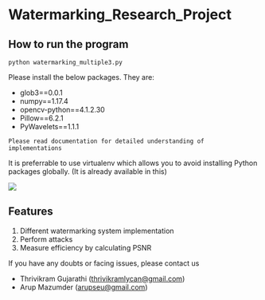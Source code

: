 # Watermarking_Research_Project

## How to run the program 

 ```
python watermarking_multiple3.py
```
Please install the below packages. They are:
  * glob3==0.0.1
  * numpy==1.17.4
  * opencv-python==4.1.2.30
  * Pillow==6.2.1
  * PyWavelets==1.1.1
  
 ```
Please read documentation for detailed understanding of implementations
```
  
  It is preferrable to use virtualenv which allows you to avoid installing Python packages globally. (It is already available in this)
  
  
  ![](readmegif.gif)
  
  
## Features
1. Different watermarking system implementation
2. Perform attacks
3. Measure efficiency by calculating PSNR

  
If you have any doubts or facing issues, please contact us
  
  * Thrivikram Gujarathi (thrivikramlycan@gmail.com)
  * Arup Mazumder (arupseu@gmail.com)
  
